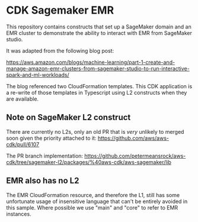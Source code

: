 # CDK Sagemaker EMR

This repository contains constructs that set up a SageMaker domain and an EMR cluster to demonstrate the ability to interact with EMR from SageMaker studio.

It was adapted from the following blog post:

https://aws.amazon.com/blogs/machine-learning/part-1-create-and-manage-amazon-emr-clusters-from-sagemaker-studio-to-run-interactive-spark-and-ml-workloads/

The blog referenced two CloudFormation templates. This CDK application is a re-write 
of those templates in Typescript using L2 constructs when they are available.

## Note on SageMaker L2 construct

There are currently no L2s, only an old PR that is *very* unlikely to merged soon given the priority attached to it: https://github.com/aws/aws-cdk/pull/6107

The PR branch implementation: https://github.com/petermeansrock/aws-cdk/tree/sagemaker-l2/packages/%40aws-cdk/aws-sagemaker/lib

## EMR also has no L2

The EMR CloudFormation resource, and therefore the L1, still has some unfortunate usage of
insensitive language that can't be entirely avoided in this sample. Where possible we use 
"main" and "core" to refer to EMR instances.






